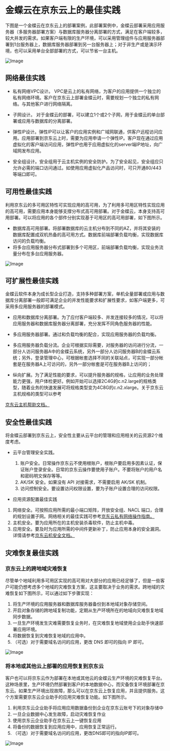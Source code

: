 # 金蝶云在京东云上的最佳实践

下图是一个金蝶云在京东云上的部署案例，此部署案例中，金蝶云部署采用应用服务器（多服务器部署方案）与数据库服务器分离部署的方式，满足在客户端较多，较大并发的需求。如果客户端有限的生产环境，可以采用管理组件与应用服务器部署到1台服务器上，数据库服务器部署到另一台服务器上；对于非生产或是演示环境，也可以采用单台全部部署的方式，可以节省一台主机。

![Image](../../../image/JDCloud-WhitePaper/JDCloud-WhitePaper-Best-Practice-with-Kingdee-Cloud/K3Cloud1.png)

## 网络最佳实践

- 私有网络VPC设计。
VPC是云上的私有网络，为客户的应用提供一个独立的私有网络环境。客户在京东云上部署金蝶云时，需要规划一个独立的私有网络。与其他客户进行网络隔离。

- 子网设计。
对于金蝶云的部署，可以建立1个或2个子网，用于金蝶云的单台部署或应用与数据库的分离部署。

- 弹性IP设计。弹性IP可以让客户的应用实例和广域网联通，供客户远程访问应用。应用部署到京东云上时，需要为应用申请一个弹性IP。客户现在通过应用虚拟化的客户端访问应用，弹性IP也用于应用虚拟化的server端IP地址，向广域网发布应用。

- 安全组设计。安全组用于云主机实例的安全防护。为了安全起见，安全组应只允许必需的端口访问通过。如使用应用虚拟化产品访问时，可只开通80/443等端口即可。



## 可用性最佳实践

利用京东云的多可用区特性可实现应用的高可用，为了利用多可用区特性实现应用的高可用，需要应用本身能够支撑分布式高可用部署。对于金蝶云，本身支持高可用部署。可以将应用的各个部件分别实现基于可用区的高可用部署，如下图所示。

- 数据库高可用部署。将部署数据库的云主机分布到不同的AZ，并将其安装的数据库配置成双机热备的高可用方式。数据库前端部署负载均衡，实现数据库访问的负载均衡。
- 将多台应用服务器分布式部署到多个可用区，前端部署负载均衡，实现业务流量分布在多台应用服务器。



![Image](../../../image/JDCloud-WhitePaper/JDCloud-WhitePaper-Best-Practice-with-Kingdee-Cloud/K3Cloud2.png)

## 可扩展性最佳实践

金蝶云软件本身为成长型企业打造，支持多种部署方案，单机全量部署或应用与数据库分离部署一般即可满足企业的并发性能要求和扩展性要求，如客户端更多，可采用多应用服务器的部署模式。

- 应用和数据库分离部署。为了应付客户端较多、并发连接较多的情况，可以将应用服务器和数据库服务器分离部署，充分发挥不同角色服务器的性能。

- 多应用服务器部署。通过和负载均衡的配合，实现应用服务器的负载均衡。

- 多应用服务器负载分流。企业可根据实际需要，对服务器的访问进行分流，一部分人访问服务器A中的金蝶云系统，另外一部分人访问服务器B的金蝶云系统；另外，登录管理中心，可根据帐套选择不同的关联站点，可实现一部分帐套是在服务器A上可访问的，另外一部分帐套是可在服务器B上访问的；

- 纵向扩展。为了满足性能的要求，可以提升服务器的规格，让应用的业务处理能力更强，用户体检更好。例如开始可以选择2C4G的c.n2.large的规格类型，随着业务的快速发展可将规格类型变为4C8G的c.n2.xlarge。关于京东云主机规格的类型可以参考


[京东云主机帮助文档。](https://docs.jdcloud.com/cn/virtual-machines/instance-type-family)  


## 安全性最佳实践

将金蝶云部署到京东云上，安全性主要从云平台的管理和应用相关的云资源2个维度考虑。

- 云平台管理安全实践。 
  1. 账户安全。日常操作京东云不使用根账户，根账户要启用多因素认证，保证账户登录安全。日常的京东云操作要使用子账户。不要将账户的用户名和密码明文保存等等。 
  2. AK/SK 安全。如果没有 API 对接需求，不需要启用 AK/SK 机制。 
  3. 访问控制安全。要设置访问权限设置，要为子账户设置合理的访问权限。 
  
- 应用资源配置最佳实践 
1. 网络安全。可按照应用所需的最小端口矩阵，开放安全组、NACL 端口，合理的规划设置子网。网络相关的最佳实践可参考[京东云私有网络操作指南。](https://docs.jdcloud.com/cn/virtual-private-cloud/security-group-configuration) 
2. 主机安全。要为应用所在的主机安装杀毒软件，防止主机中毒。 
3. 应用安全。要及时为应用所需的中间件更新补丁，防止应用本身的安全漏洞。详情请参考[京东云机安全文档。](https://docs.jdcloud.com/cn/endpoint-security/product-overview)

## 灾难恢复最佳实践

### 京东云上的跨地域灾难恢复

尽管单个地域利用多可用区实现的高可用对大部分的应用已经足够了，但是一些客户可能仍想考虑多个地域的灾难恢复方案，这主要取决于业务的需求。跨地域的灾难恢复如下图所示，可以通过如下步骤实现：

1. 将生产环境的应用服务器和数据库服务器备份到本地域对象存储空间。 
2. 开启对象存储的跨地域复制功能，定期从生产环境所在的地域向灾难恢复地域同步数据。 
3. 一旦生产环境发生灾难需要恢复业务时，在灾难恢复地域使用企业助手快速部署应用环境。 
4. 将数据恢复到灾难恢复地域的应用中。 
5. （可选）对于需要域名访问的应用，更改 DNS 即可的指向 IP 即可。 

![Image](../../../image/JDCloud-WhitePaper/JDCloud-WhitePaper-Best-Practice-with-Kingdee-Cloud/K3Cloud3.png)

### 将本地或其他云上部署的应用恢复到京东云 

客户也可以将京东云作为部署在本地或其他云的金蝶云生产环境的灾难恢复平台。这种场景里，生产环境仍然部署到客户的本地数据中心，而灾备恢复环境部署在京东云。如果生产环境出现故障，那么可以在京东云上恢复应用，并且提供服务。这个方案需要京东云企业助手的应用灾难恢复功能。如下图所示。

1. 利用京东云企业助手将应用应用数据备份到企业在京东云账号下的对象存储中
2. 一旦企业数据中心发生故障，启动灾难恢复作业
3. 使用京东云企业助手在京东云上一键恢复应用
4. 将备份的数据恢复到应用应用中，应用恢复正常运行。
5. （可选）对于需要域名访问的应用，更改DNS即可的指向IP即可。


![Image](../../../image/JDCloud-WhitePaper/JDCloud-WhitePaper-Best-Practice-with-Kingdee-Cloud/K3Cloud4.png)






